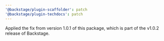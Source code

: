 ```yaml
---
'@backstage/plugin-scaffolder': patch
'@backstage/plugin-techdocs': patch
---
```


Applied the fix from version 1.0.1 of this package, which is part of the v1.0.2 release of Backstage.
